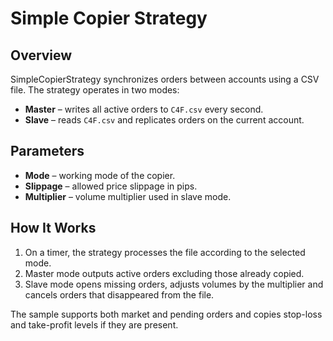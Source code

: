 # Simple Copier Strategy

## Overview
SimpleCopierStrategy synchronizes orders between accounts using a CSV file. The strategy operates in two modes:

- **Master** – writes all active orders to `C4F.csv` every second.
- **Slave** – reads `C4F.csv` and replicates orders on the current account.

## Parameters
- **Mode** – working mode of the copier.
- **Slippage** – allowed price slippage in pips.
- **Multiplier** – volume multiplier used in slave mode.

## How It Works
1. On a timer, the strategy processes the file according to the selected mode.
2. Master mode outputs active orders excluding those already copied.
3. Slave mode opens missing orders, adjusts volumes by the multiplier and cancels orders that disappeared from the file.

The sample supports both market and pending orders and copies stop-loss and take-profit levels if they are present.

